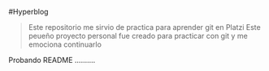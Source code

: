#Hyperblog
> Este repositorio me sirvio de practica para aprender git en Platzi
Este peueño proyecto personal fue creado para practicar con git y me emociona continuarlo

Probando README ..........